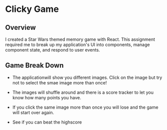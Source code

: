 # Clicky Game

## Overview
I created a Star Wars themed memory game with React. This assignment required me to break up my application's UI into components, manage component state, and respond to user events.

## Game Break Down

* The applicationwill show you different images. Click on the image but try not to select the smae image more than once!

* The images will shuffle around and there is a score tracker to let you know how many points you have. 

* If you click the same image more than once you will lose and the game will start over again. 

* See if you can beat the highscore
